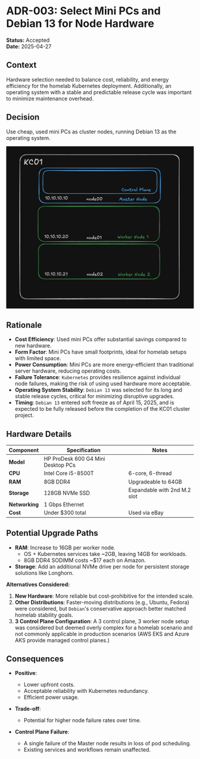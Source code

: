 # ADR-003: Select Mini PCs and Debian 13 for Node Hardware

**Status:** Accepted  
**Date:** 2025-04-27

## Context

Hardware selection needed to balance cost, reliability, and energy efficiency for the homelab Kubernetes deployment. Additionally, an operating system with a stable and predictable release cycle was important to minimize maintenance overhead.

## Decision

Use cheap, used mini PCs as cluster nodes, running Debian 13 as the operating system.

<img src="./diagrams/0003_cluster_diagram.png" alt="KC01 Cluster Diagram" width="600"/>

## Rationale

- **Cost Efficiency**: Used mini PCs offer substantial savings compared to new hardware.
- **Form Factor**: Mini PCs have small footprints, ideal for homelab setups with limited space.
- **Power Consumption**: Mini PCs are more energy-efficient than traditional server hardware, reducing operating costs.
- **Failure Tolerance**: `Kubernetes` provides resilience against individual node failures, making the risk of using used hardware more acceptable.
- **Operating System Stability**: `Debian 13` was selected for its long and stable release cycles, critical for minimizing disruptive upgrades.
- **Timing**: `Debian 13` entered soft freeze as of April 15, 2025, and is expected to be fully released before the completion of the KC01 cluster project.

## Hardware Details

| Component       | Specification                         | Notes                        |
|-----------------|---------------------------------------|------------------------------|
| **Model**       | HP ProDesk 600 G4 Mini Desktop PCs    |                              |
| **CPU**         | Intel Core i5-8500T                   | 6-core, 6-thread             |   
| **RAM**         | 8GB DDR4                              | Upgradeable to 64GB          |
| **Storage**     | 128GB NVMe SSD                        | Expandable with 2nd M.2 slot |
| **Networking**  | 1 Gbps Ethernet                       |                              |
| **Cost**        | Under $300 total                      | Used via eBay                |

## Potential Upgrade Paths

- **RAM**: Increase to 16GB per worker node.  
  - OS + Kubernetes services take ~2GB, leaving 14GB for workloads.  
  - 8GB DDR4 SODIMM costs ~$17 each on Amazon.
- **Storage**: Add an additional NVMe drive per node for persistent storage solutions like Longhorn.

**Alternatives Considered:**
1. **New Hardware**: More reliable but cost-prohibitive for the intended scale.
2. **Other Distributions**: Faster-moving distributions (e.g., Ubuntu, Fedora) were considered, but `Debian`'s conservative approach better matched homelab stability goals.
3. **3 Control Plane Configuration**: A 3 control plane, 3 worker node setup was considered but deemed overly complex for a homelab scenario and not commonly applicable in production scenarios (AWS EKS and Azure AKS provide managed control planes.)

## Consequences
- **Positive**:  
  - Lower upfront costs.  
  - Acceptable reliability with Kubernetes redundancy.  
  - Efficient power usage.  

- **Trade-off**:  
  - Potential for higher node failure rates over time.  

- **Control Plane Failure**:  
  - A single failure of the Master node results in loss of pod scheduling.  
  - Existing services and workflows remain unaffected.
